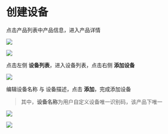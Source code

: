 # 创建设备


点击产品列表中产品信息，进入产品详情

![](/images/MQTTS/产品列表.png)

![](/images/MQTTS/产品详情.png)

点击左侧 **设备列表**，进入设备列表，点击右侧 **添加设备**

![](/images/MQTTS/添加设备.png)

编辑设备名称 与 设备描述，点击 **添加**，完成添加设备

> 其中，**设备名称**为用户自定义设备唯一识别码，该产品下唯一

![](/images/MQTTS/配置设备.png)


![](/images/MQTTS/完成添加设备.png)

